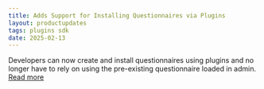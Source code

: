 ```yaml
---
title: Adds Support for Installing Questionnaires via Plugins  
layout: productupdates  
tags: plugins sdk  
date: 2025-02-13  
---
```


Developers can now create and install questionnaires using plugins and no longer have to rely on using the pre-existing questionnaire loaded in admin. [Read more](/sdk/questionnaires) 
